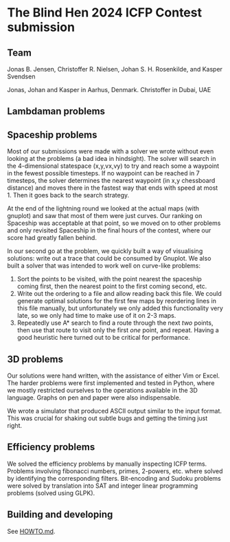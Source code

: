 The Blind Hen 2024 ICFP Contest submission
==========================================

Team
----

Jonas B. Jensen,
Christoffer R. Nielsen,
Johan S. H. Rosenkilde, and
Kasper Svendsen

Jonas, Johan and Kasper in Aarhus, Denmark. Christoffer in Dubai, UAE

## Lambdaman problems

## Spaceship problems

Most of our submissions were made with a solver we wrote without even looking
at the problems (a bad idea in hindsight). The solver will search in the
4-dimensional statespace (x,y,vx,vy) to try and reach some a waypoint in the
fewest possible timesteps. If no waypoint can be reached in 7 timesteps, the
solver determines the nearest waypoint (in x,y chessboard distance) and
moves there in the fastest way that ends with speed at most 1. Then it goes
back to the search strategy.

At the end of the lightning round we looked at the actual maps (with gnuplot)
and saw that most of them were just curves. Our ranking on Spaceship was
acceptable at that point, so we moved on to other problems and only revisited
Spaceship in the final hours of the contest, where our score had greatly fallen
behind.

In our second go at the problem, we quickly built a way of visualising
solutions: write out a trace that could be consumed by Gnuplot. We also built a
solver that was intended to work well on curve-like problems:
1. Sort the points to be visited, with the point nearest the spaceship coming
   first, then the nearest point to the first coming second, etc.
2. Write out the ordering to a file and allow reading back this file. We could
   generate optimal solutions for the first few maps by reordering lines in
   this file manually, but unfortunately we only added this functionality very
   late, so we only had time to make use of it on 2-3 maps.
3. Repeatedly use A* search to find a route through the next _two_ points, then
   use that route to visit only the first _one_ point, and repeat. Having a good
   heuristic here turned out to be critical for performance.

## 3D problems

Our solutions were hand written, with the assistance of either Vim or Excel.
The harder problems were first implemented and tested in Python, where we
mostly restricted ourselves to the operations available in the 3D language.
Graphs on pen and paper were also indispensable.

We wrote a simulator that produced ASCII output similar to the input format.
This was crucial for shaking out subtle bugs and getting the timing just right.

## Efficiency problems

We solved the efficiency problems by manually inspecting ICFP terms. Problems involving fibonacci numbers, primes, 2-powers, etc. where solved by identifying the corresponding filters. Bit-encoding and Sudoku problems were solved by translation into SAT and integer linear programming problems (solved using GLPK). 

## Building and developing

See [HOWTO.md](HOWTO.md).
